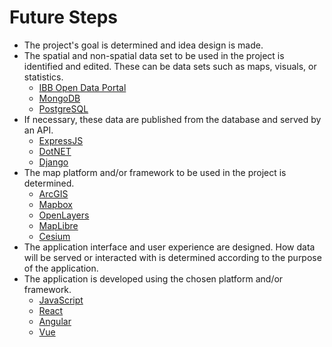 # Future Steps

- The project's goal is determined and idea design is made.
- The spatial and non-spatial data set to be used in the project is identified and edited. These can be data sets such as maps, visuals, or statistics.
  - [IBB Open Data Portal](https://data.ibb.gov.tr/)
  - [MongoDB](https://www.mongodb.com/home)
  - [PostgreSQL](https://www.postgresql.org/)
- If necessary, these data are published from the database and served by an API.
  - [ExpressJS](https://expressjs.com/)
  - [DotNET](https://dotnet.microsoft.com/en-us/)
  - [Django](https://www.djangoproject.com/)
- The map platform and/or framework to be used in the project is determined.
  - [ArcGIS](https://www.arcgis.com/index.html)
  - [Mapbox](https://www.mapbox.com/)
  - [OpenLayers](https://openlayers.org/)
  - [MapLibre](https://maplibre.org/)
  - [Cesium](https://cesium.com/)
- The application interface and user experience are designed. How data will be served or interacted with is determined according to the purpose of the application.
- The application is developed using the chosen platform and/or framework.
  - [JavaScript](https://www.javascript.com/)
  - [React](https://reactjs.org/)
  - [Angular](https://angular.io/)
  - [Vue](https://vuejs.org/)
